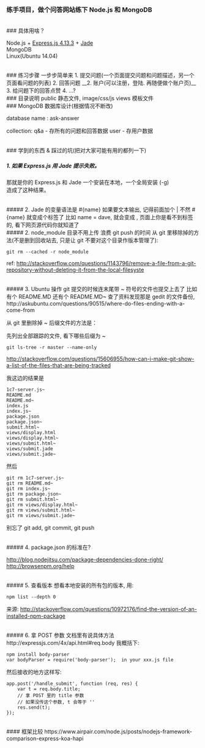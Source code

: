 ### 练手项目，做个问答网站练下 Node.js 和 MongoDB  

<br>
### 具体用啥？

Node.js + [Express.js 4.13.3](http://expressjs.com/) + [Jade](http://jade-lang.com/reference/case/)  
MongoDB  
Linux(Ubuntu 14.04)  


<br>
### 练习步骤
一步步简单来  
1. 提交问题(一个页面提交问题和问题描述，另一个页面看问题的列表)  
2. 回答问题
__2. 账户(可以注册，登陆. 再随便做个账户页)__  
3. 给问题下的回答点赞  
4. ...?  

<br>
### 目录说明
public 静态文件, image/css/js  
views  模板文件  


<br>
### MongoDB 数据库设计(根据情况不断改)

database name : ask-answer  

collection:
    q&a - 存所有的问题和回答数据
    user - 存用户数据


<br>
### 学到的东西 & 踩过的坑(把对大家可能有用的都列一下)

##### 1. 如果 Express.js 用 Jade 提示失败。  
那就是你的 Express.js 和 Jade 一个安装在本地，一个全局安装 (-g)  
造成了这种结果。  

<br>
##### 2. Jade 的变量语法是 #{name}  
如果要文本输出, 记得前面加个 |  
不然 #{name} 就变成个标签了  
比如 name = dave, 就会变成 <dave></dave>, 页面上你是看不到标签的, 看下网页源代码你就知道了  

<br>
##### 2. node_module 目录不用上传  
浪费 git push 的时间  
从 git 里移除掉的方法(不是删到回收站去, 只是让 git 不要对这个目录作版本管理了):  

    git rm --cached -r node_module  

ref: http://stackoverflow.com/questions/1143796/remove-a-file-from-a-git-repository-without-deleting-it-from-the-local-filesyste

<br>
##### 3. Ubuntu 操作 git 提交的时候连末尾带 ~ 符号的文件也提交上去了
比如有个 README.MD  还有个 README.MD~
查了资料发现那是 gedit 的文件备份, 
http://askubuntu.com/questions/90515/where-do-files-ending-with-a-come-from

从 git 里删除掉  ~ 后缀文件的方法是：

先列出全部跟踪的文件, 看下哪些后缀为 ~

    git ls-tree -r master --name-only
    
http://stackoverflow.com/questions/15606955/how-can-i-make-git-show-a-list-of-the-files-that-are-being-tracked

我这边的结果是

    1c7-server.js~
    README.md
    README.md~
    index.js
    index.js~
    package.json
    package.json~
    submit.html~
    views/display.html
    views/display.html~
    views/submit.html~
    views/submit.jade
    views/submit.jade~


然后
  
    git rm 1c7-server.js~
    git rm README.md~
    git rm index.js~
    git rm package.json~
    git rm submit.html~
    git rm views/display.html~
    git rm views/submit.html~
    git rm views/submit.jade~


别忘了 git add, git commit, git push

<br>
##### 4. package.json 的标准在?

http://blog.nodejitsu.com/package-dependencies-done-right/  
http://browsenpm.org/help  


<br>
##### 5. 查看版本
想看本地安装的所有包的版本, 用:
    
    npm list --depth 0

来源: http://stackoverflow.com/questions/10972176/find-the-version-of-an-installed-npm-package  

<br>
##### 6. 拿 POST 参数
文档里有说具体方法  
http://expressjs.com/4x/api.html#req.body  
我概括下:  

    npm install body-parser  
    var bodyParser = require('body-parser');  in your xxx.js file  

然后接收的地方这样写:

    app.post('/handle_submit', function (req, res) {
        var t = req.body.title;
        // 拿 POST 里的 title 参数
        // 如果没传这个参数, t 会等于 ''
        res.send(t);
    });

<br/>
#### 框架比较
https://www.airpair.com/node.js/posts/nodejs-framework-comparison-express-koa-hapi

























